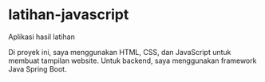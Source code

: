 # latihan-javascript
Aplikasi hasil latihan

Di proyek ini, saya menggunakan HTML, CSS, dan JavaScript untuk membuat tampilan website. Untuk backend, saya menggunakan framework Java Spring Boot.
